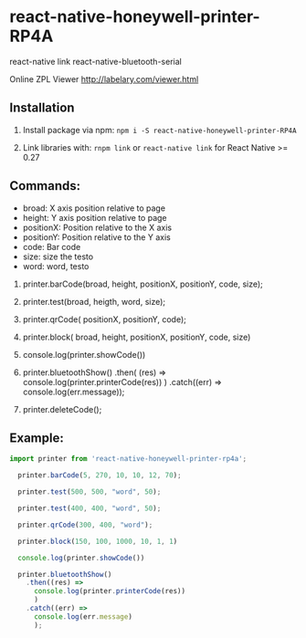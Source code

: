 # react-native-honeywell-printer-RP4A

react-native link react-native-bluetooth-serial
 
Online ZPL Viewer http://labelary.com/viewer.html


## Installation
1. Install package via npm: `npm i -S react-native-honeywell-printer-RP4A`

2. Link libraries with: `rnpm link` or `react-native link` for React Native >= 0.27

## Commands:
 
  - broad: X axis position relative to page
  - height: Y axis position relative to page
  - positionX: Position relative to the X axis
  - positionY: Position relative to the Y axis
  - code: Bar code
  - size: size the testo
  - word: word, testo

  1. printer.barCode(broad, height, positionX, positionY, code, size);

  2. printer.test(broad, heigth, word, size);

  4. printer.qrCode( positionX, positionY, code);

  5. printer.block( broad, height, positionX, positionY, code, size)

  6. console.log(printer.showCode())

  7. printer.bluetoothShow()
    .then(
      (res) => console.log(printer.printerCode(res))
    )
    .catch((err) => console.log(err.message));

  8. printer.deleteCode();

## Example:
```javascript
import printer from 'react-native-honeywell-printer-rp4a';

  printer.barCode(5, 270, 10, 10, 12, 70);

  printer.test(500, 500, "word", 50);

  printer.test(400, 400, "word", 50);

  printer.qrCode(300, 400, "word");

  printer.block(150, 100, 1000, 10, 1, 1)

  console.log(printer.showCode())

  printer.bluetoothShow()
    .then((res) =>
      console.log(printer.printerCode(res))
      )
    .catch((err) =>
      console.log(err.message)
      );

```